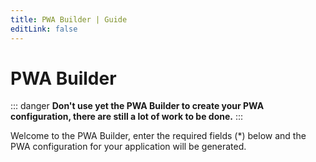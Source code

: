 ```yaml
---
title: PWA Builder | Guide
editLink: false
---
```


# PWA Builder

::: danger
**Don't use yet the PWA Builder to create your PWA configuration, there are still a lot of work to be done.**
:::

Welcome to the PWA Builder, enter the required fields (*) below and the PWA configuration for your application will be generated.

<PWABuilder />
